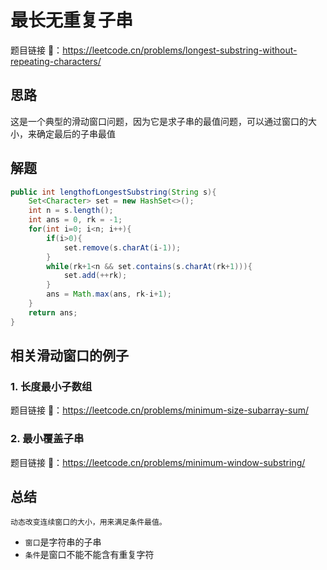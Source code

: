 # 最长无重复子串

题目链接 🔗：https://leetcode.cn/problems/longest-substring-without-repeating-characters/

## 思路

这是一个典型的滑动窗口问题，因为它是求子串的最值问题，可以通过窗口的大小，来确定最后的子串最值

## 解题

```java
public int lengthofLongestSubstring(String s){
    Set<Character> set = new HashSet<>();
    int n = s.length();
    int ans = 0, rk = -1;
    for(int i=0; i<n; i++){
        if(i>0){
            set.remove(s.charAt(i-1));
        }
        while(rk+1<n && set.contains(s.charAt(rk+1))){
            set.add(++rk);
        }
        ans = Math.max(ans, rk-i+1);
    }
    return ans;
}
```

## 相关滑动窗口的例子

### 1. 长度最小子数组

题目链接 🔗：https://leetcode.cn/problems/minimum-size-subarray-sum/

### 2. 最小覆盖子串

题目链接 🔗：https://leetcode.cn/problems/minimum-window-substring/


## 总结

`动态改变连续窗口的大小，用来满足条件最值。`

- `窗口`是字符串的子串
- `条件`是窗口不能不能含有重复字符